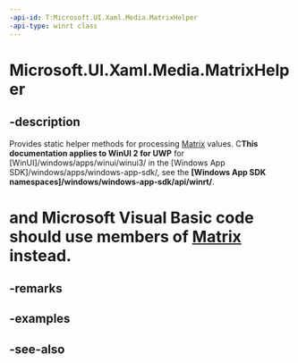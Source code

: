 ```yaml
---
-api-id: T:Microsoft.UI.Xaml.Media.MatrixHelper
-api-type: winrt class
---
```


<!-- Class syntax.
public class MatrixHelper : Windows.UI.Xaml.Media.IMatrixHelper
-->

# Microsoft.UI.Xaml.Media.MatrixHelper

## -description
Provides static helper methods for processing [Matrix](matrix.md) values. C**This documentation applies to WinUI 2 for UWP** for [WinUI]/windows/apps/winui/winui3/ in the [Windows App SDK]/windows/apps/windows-app-sdk/, see the **[Windows App SDK namespaces]/windows/windows-app-sdk/api/winrt/**.

# and Microsoft Visual Basic code should use members of [Matrix](matrix.md) instead.

## -remarks

## -examples

## -see-also
